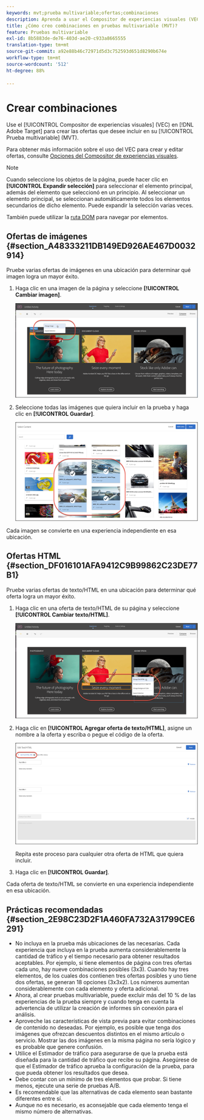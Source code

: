 ```yaml
---
keywords: mvt;prueba multivariable;ofertas;combinaciones
description: Aprenda a usar el Compositor de experiencias visuales (VEC) en Adobe [!DNL Target] para crear las ofertas que desee incluir en la prueba multivariable (MVT).
title: ¿Cómo creo combinaciones en pruebas multivariable (MVT)?
feature: Pruebas multivariable
exl-id: 8b5883de-de76-403d-ae20-c933a8665555
translation-type: tm+mt
source-git-commit: a92e88b46c72971d5d3c752593d651d8290b674e
workflow-type: tm+mt
source-wordcount: '512'
ht-degree: 88%

---
```


# Crear combinaciones

Use el [!UICONTROL Compositor de experiencias visuales] (VEC) en [!DNL Adobe Target] para crear las ofertas que desee incluir en su [!UICONTROL Prueba multivariable] (MVT).

Para obtener más información sobre el uso del VEC para crear y editar ofertas, consulte [Opciones del Compositor de experiencias visuales](/help/c-experiences/c-visual-experience-composer/viztarget-options.md).

>[!NOTE]
>
>Cuando seleccione los objetos de la página, puede hacer clic en **[!UICONTROL Expandir selección]** para seleccionar el elemento principal, además del elemento que seleccionó en un principio. Al seleccionar un elemento principal, se seleccionan automáticamente todos los elementos secundarios de dicho elemento. Puede expandir la selección varias veces.
>
>También puede utilizar la [ruta DOM](/help/c-experiences/c-visual-experience-composer/viztarget-options.md#dom-path) para navegar por elementos.

## Ofertas de imágenes   {#section_A48333211DB149ED926AE467D0032914}

Pruebe varias ofertas de imágenes en una ubicación para determinar qué imagen logra un mayor éxito.

1. Haga clic en una imagen de la página y seleccione **[!UICONTROL Cambiar imagen]**.

   ![Opción Cambiar imagen](/help/c-activities/c-multivariate-testing/t-create-multivariate-test/assets/changeimage.png)

1. Seleccione todas las imágenes que quiera incluir en la prueba y haga clic en **[!UICONTROL Guardar]**.

   ![Cuadro de diálogo Seleccionar contenido, utilizado para agregar imágenes](/help/c-activities/c-multivariate-testing/t-create-multivariate-test/assets/addimage.png)

Cada imagen se convierte en una experiencia independiente en esa ubicación.

## Ofertas HTML   {#section_DF016101AFA9412C9B99862C23DE77B1}

Pruebe varias ofertas de texto/HTML en una ubicación para determinar qué oferta logra un mayor éxito.

1. Haga clic en una oferta de texto/HTML de su página y seleccione **[!UICONTROL Cambiar texto/HTML]**.

   ![Cambiar texto/HTML](/help/c-activities/c-multivariate-testing/t-create-multivariate-test/assets/changehtml.png)

1. Haga clic en **[!UICONTROL Agregar oferta de texto/HTML]**, asigne un nombre a la oferta y escriba o pegue el código de la oferta.

   ![Editar ofertas](/help/c-activities/c-multivariate-testing/t-create-multivariate-test/assets/editoffers.png)

   Repita este proceso para cualquier otra oferta de HTML que quiera incluir.

1. Haga clic en **[!UICONTROL Guardar]**.

Cada oferta de texto/HTML se convierte en una experiencia independiente en esa ubicación.

## Prácticas recomendadas {#section_2E98C23D2F1A460FA732A31799CE6291}

* No incluya en la prueba más ubicaciones de las necesarias. Cada experiencia que incluya en la prueba aumenta considerablemente la cantidad de tráfico y el tiempo necesario para obtener resultados aceptables. Por ejemplo, si tiene elementos de página con tres ofertas cada uno, hay nueve combinaciones posibles (3x3). Cuando hay tres elementos, de los cuales dos contienen tres ofertas posibles y uno tiene dos ofertas, se generan 18 opciones (3x3x2). Los números aumentan considerablemente con cada elemento y oferta adicional.
* Ahora, al crear pruebas multivariable, puede excluir más del 10 % de las experiencias de la prueba siempre y cuando tenga en cuenta la advertencia de utilizar la creación de informes sin conexión para el análisis.
* Aproveche las características de vista previa para evitar combinaciones de contenido no deseadas. Por ejemplo, es posible que tenga dos imágenes que ofrezcan descuentos distintos en el mismo artículo o servicio. Mostrar las dos imágenes en la misma página no sería lógico y es probable que genere confusión.
* Utilice el Estimador de tráfico para asegurarse de que la prueba está diseñada para la cantidad de tráfico que recibe su página. Asegúrese de que el Estimador de tráfico aprueba la configuración de la prueba, para que pueda obtener los resultados que desea.
* Debe contar con un mínimo de tres elementos que probar. Si tiene menos, ejecute una serie de  pruebas A/B.
* Es recomendable que las alternativas de cada elemento sean bastante diferentes entre sí.
* Aunque no es necesario, es aconsejable que cada elemento tenga el mismo número de alternativas.
